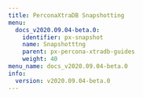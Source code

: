 ```yaml
---
title: PerconaXtraDB Snapshotting
menu:
  docs_v2020.09.04-beta.0:
    identifier: px-snapshot
    name: Snapshotttng
    parent: px-percona-xtradb-guides
    weight: 40
menu_name: docs_v2020.09.04-beta.0
info:
  version: v2020.09.04-beta.0
---
```


